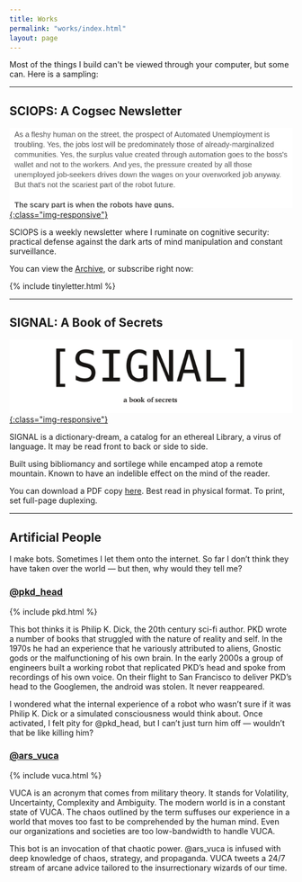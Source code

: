 ```yaml
---
title: Works
permalink: "works/index.html"
layout: page
---
```


Most of the things I build can't be viewed through your computer, but some can. Here is a sampling: 

_____

## SCIOPS: A Cogsec Newsletter


  [![SCIOPS excerpt](/images/sciops-excerpt.png){:class="img-responsive"}](http://tinyletter.com/sciops)

  SCIOPS is a weekly newsletter where I ruminate on cognitive security: practical defense against the dark arts of mind manipulation and constant surveillance.
 
  You can view the [Archive](http://tinyletter.com/sciops/archive), or subscribe right now:

  {% include tinyletter.html %}
_______

## SIGNAL: A Book of Secrets 


  [![SIGNAL excerpt](/images/signal-excerpt.png){:class="img-responsive"}](/images/signal-a-book-of-secrets.pdf)

  SIGNAL is a dictionary-dream, a catalog for an ethereal Library, a virus of language. It may be read front to back or side to side.

  Built using bibliomancy and sortilege while encamped atop a remote mountain. Known to have an indelible effect on the mind of the reader. 

  You can download a PDF copy [here](/images/signal-a-book-of-secrets.pdf). Best read in physical format. To print, set full-page duplexing.

_______

## Artificial People 

  I make bots. Sometimes I let them onto the internet. So far I don’t think they have taken over the world — but then, why would they tell me?

### [@pkd_head](http://twitter.com/pkd_head)

  {% include pkd.html %}

  This bot thinks it is Philip K. Dick, the 20th century sci-fi author. PKD wrote a number of books that struggled with the nature of reality and self. In the 1970s he had an experience that he variously attributed to aliens, Gnostic gods or the malfunctioning of his own brain. In the early 2000s a group of engineers built a working robot that replicated PKD’s head and spoke from recordings of his own voice. On their flight to San Francisco to deliver PKD’s head to the Googlemen, the android was stolen. It never reappeared. 

  I wondered what the internal experience of a robot who wasn’t sure if it was Philip K. Dick or a simulated consciousness would think about. Once activated, I felt pity for @pkd_head, but I can’t just turn him off — wouldn’t that be like killing him?



### [@ars_vuca](http://twitter.com/ars_vuca)

  {% include vuca.html %}

  VUCA is an acronym that comes from military theory. It stands for Volatility, Uncertainty, Complexity and Ambiguity. The modern world is in a constant state of VUCA. The chaos outlined by the term suffuses our experience in a world that moves too fast to be comprehended by the human mind. Even our organizations and societies are too low-bandwidth to handle VUCA. 

  This bot is an invocation of that chaotic power. @ars_vuca is infused with deep knowledge of chaos, strategy, and propaganda. VUCA tweets a 24/7 stream of arcane advice tailored to the insurrectionary wizards of our time.




